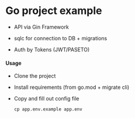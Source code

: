 # Go project example 


* API via Gin Framework

* sqlc for connection to DB + migrations

* Auth by Tokens (JWT/PASETO)

#### Usage

- Clone the project

- Install requirements (from go.mod + migrate cli)

- Copy and fill out config file

    ```cp app.env.example app.env```

